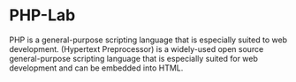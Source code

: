 # PHP-Lab
PHP is a general-purpose scripting language that is especially suited to web development.
 (Hypertext Preprocessor) is a widely-used open source general-purpose scripting language that is especially suited for web development and can be embedded into HTML.
